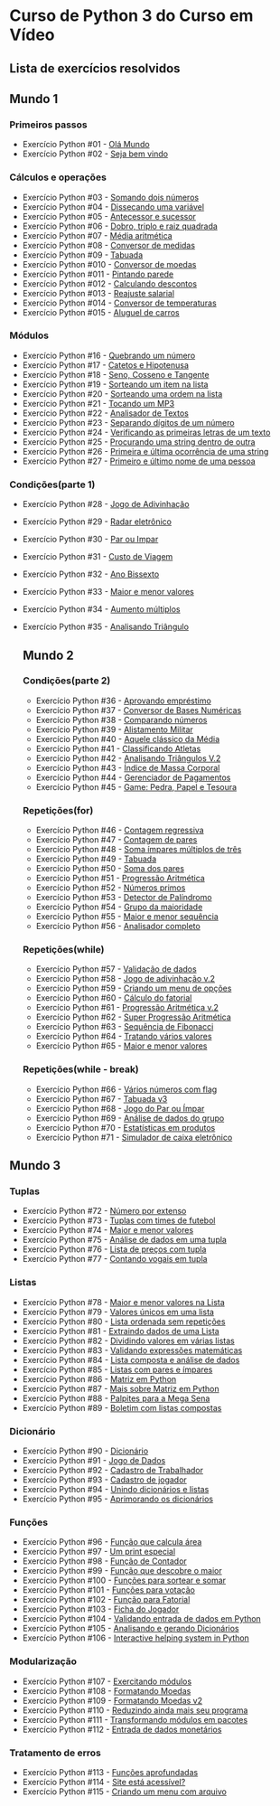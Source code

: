 # Curso de Python 3 do Curso em Vídeo

## Lista de exercícios resolvidos

## Mundo 1

### Primeiros passos

- Exercício Python #01 - [Olá Mundo](https://github.com/Wellingt0ndev/Exercicios_Curso_Python_Guanabara/blob/main/mundo_01/primeiros_passos_1_a_2/ex001.py)
- Exercício Python #02 - [Seja bem vindo](https://github.com/Wellingt0ndev/Exercicios_Curso_Python_Guanabara/blob/main/mundo_01/primeiros_passos_1_a_2/ex002.py)

### Cálculos e operações

- Exercício Python #03 - [Somando dois números](https://github.com/Wellingt0ndev/Exercicios_Curso_Python_Guanabara/blob/main/mundo_01/tratando_dados_3_a_15/003.py)
- Exercício Python #04 - [Dissecando uma variável](https://github.com/Wellingt0ndev/Exercicios_Curso_Python_Guanabara/blob/main/mundo_01/tratando_dados_3_a_15/004.py)
- Exercício Python #05 - [Antecessor e sucessor](https://github.com/Wellingt0ndev/Exercicios_Curso_Python_Guanabara/blob/main/mundo_01/tratando_dados_3_a_15/005.py)
- Exercício Python #06 - [Dobro, triplo e raiz quadrada](https://github.com/Wellingt0ndev/Exercicios_Curso_Python_Guanabara/blob/main/mundo_01/tratando_dados_3_a_15/006.py)
- Exercício Python #07 - [Média aritmética](https://github.com/Wellingt0ndev/Exercicios_Curso_Python_Guanabara/blob/main/mundo_01/tratando_dados_3_a_15/007.py)
- Exercício Python #08 - [Conversor de medidas](https://github.com/Wellingt0ndev/Exercicios_Curso_Python_Guanabara/blob/main/mundo_01/tratando_dados_3_a_15/008.py)
- Exercício Python #09 - [Tabuada](https://github.com/Wellingt0ndev/Exercicios_Curso_Python_Guanabara/blob/main/mundo_01/tratando_dados_3_a_15/009.py)
- Exercício Python #010 - [Conversor de moedas](https://github.com/Wellingt0ndev/Exercicios_Curso_Python_Guanabara/blob/main/mundo_01/tratando_dados_3_a_15/010.py)
- Exercício Python #011 - [Pintando parede](https://github.com/Wellingt0ndev/Exercicios_Curso_Python_Guanabara/blob/main/mundo_01/tratando_dados_3_a_15/011.py)
- Exercício Python #012 - [Calculando descontos](https://github.com/Wellingt0ndev/Exercicios_Curso_Python_Guanabara/blob/main/mundo_01/tratando_dados_3_a_15/012.py)
- Exercício Python #013 - [Reajuste salarial](https://github.com/Wellingt0ndev/Exercicios_Curso_Python_Guanabara/blob/main/mundo_01/tratando_dados_3_a_15/013.py)
- Exercício Python #014 - [Conversor de temperaturas](https://github.com/Wellingt0ndev/Exercicios_Curso_Python_Guanabara/blob/main/mundo_01/tratando_dados_3_a_15/014.py)
- Exercício Python #015 - [Aluguel de carros](https://github.com/Wellingt0ndev/Exercicios_Curso_Python_Guanabara/blob/main/mundo_01/tratando_dados_3_a_15/015.py)

### Módulos

- Exercício Python #16 - [Quebrando um número](https://github.com/Wellingt0ndev/Exercicios_Curso_Python_Guanabara/blob/main/mundo_01/usando_modulos_16_a_27/016.py)
- Exercício Python #17 - [Catetos e Hipotenusa](https://github.com/Wellingt0ndev/Exercicios_Curso_Python_Guanabara/blob/main/mundo_01/usando_modulos_16_a_27/017.py)
- Exercício Python #18 - [Seno, Cosseno e Tangente](https://github.com/Wellingt0ndev/Exercicios_Curso_Python_Guanabara/blob/main/mundo_01/usando_modulos_16_a_27/018.py)
- Exercício Python #19 - [Sorteando um item na lista](https://github.com/Wellingt0ndev/Exercicios_Curso_Python_Guanabara/blob/main/mundo_01/usando_modulos_16_a_27/019.py)
- Exercício Python #20 - [Sorteando uma ordem na lista](https://github.com/Wellingt0ndev/Exercicios_Curso_Python_Guanabara/blob/main/mundo_01/usando_modulos_16_a_27/020.py)
- Exercício Python #21 - [Tocando um MP3](https://github.com/Wellingt0ndev/Exercicios_Curso_Python_Guanabara/blob/main/mundo_01/usando_modulos_16_a_27/021.py)
- Exercício Python #22 - [Analisador de Textos](https://github.com/Wellingt0ndev/Exercicios_Curso_Python_Guanabara/blob/main/mundo_01/usando_modulos_16_a_27/022.py)
- Exercício Python #23 - [Separando dígitos de um número](https://github.com/Wellingt0ndev/Exercicios_Curso_Python_Guanabara/blob/main/mundo_01/usando_modulos_16_a_27/023.py)
- Exercício Python #24 - [Verificando as primeiras letras de um texto](https://github.com/Wellingt0ndev/Exercicios_Curso_Python_Guanabara/blob/main/mundo_01/usando_modulos_16_a_27/024.py)
- Exercício Python #25 - [Procurando uma string dentro de outra](https://github.com/Wellingt0ndev/Exercicios_Curso_Python_Guanabara/blob/main/mundo_01/usando_modulos_16_a_27/025.py)
- Exercício Python #26 - [Primeira e última ocorrência de uma string](https://github.com/Wellingt0ndev/Exercicios_Curso_Python_Guanabara/blob/main/mundo_01/usando_modulos_16_a_27/026.py)
- Exercício Python #27 - [Primeiro e último nome de uma pessoa](https://github.com/Wellingt0ndev/Exercicios_Curso_Python_Guanabara/blob/main/mundo_01/usando_modulos_16_a_27/027.py)

### Condições(parte 1)

- Exercício Python #28 - [Jogo de Adivinhação](https://github.com/Wellingt0ndev/Exercicios_Curso_Python_Guanabara/blob/main/mundo_01/condicoes_28_a_35/028.py)
- Exercício Python #29 - [Radar eletrônico](https://github.com/Wellingt0ndev/Exercicios_Curso_Python_Guanabara/blob/main/mundo_01/condicoes_28_a_35/029.py)
- Exercício Python #30 - [Par ou Impar](https://github.com/Wellingt0ndev/Exercicios_Curso_Python_Guanabara/blob/main/mundo_01/condicoes_28_a_35/030.py)
- Exercício Python #31 - [Custo de Viagem](https://github.com/Wellingt0ndev/Exercicios_Curso_Python_Guanabara/blob/main/mundo_01/condicoes_28_a_35/031.py)
- Exercício Python #32 - [Ano Bissexto](https://github.com/Wellingt0ndev/Exercicios_Curso_Python_Guanabara/blob/main/mundo_01/condicoes_28_a_35/032.py)
- Exercício Python #33 - [Maior e menor valores](https://github.com/Wellingt0ndev/Exercicios_Curso_Python_Guanabara/blob/main/mundo_01/condicoes_28_a_35/033.py)
- Exercício Python #34 - [Aumento múltiplos](https://github.com/Wellingt0ndev/Exercicios_Curso_Python_Guanabara/blob/main/mundo_01/condicoes_28_a_35/034.py)
- Exercício Python #35 - [Analisando Triângulo](https://github.com/Wellingt0ndev/Exercicios_Curso_Python_Guanabara/blob/main/mundo_01/condicoes_28_a_35/035.py)

  ## Mundo 2

  ### Condições(parte 2)

  - Exercício Python #36 - [Aprovando empréstimo](https://github.com/Wellingt0ndev/Exercicios_Curso_Python_Guanabara/blob/main/mundo_02/condicoes_36_a_45/036.py)
  - Exercício Python #37 - [Conversor de Bases Numéricas](https://github.com/Wellingt0ndev/Exercicios_Curso_Python_Guanabara/blob/main/mundo_02/condicoes_36_a_45/037.py)
  - Exercício Python #38 - [Comparando números](https://github.com/Wellingt0ndev/Exercicios_Curso_Python_Guanabara/blob/main/mundo_02/condicoes_36_a_45/038.py)
  - Exercício Python #39 - [Alistamento Militar](https://github.com/Wellingt0ndev/Exercicios_Curso_Python_Guanabara/blob/main/mundo_02/condicoes_36_a_45/039.py)
  - Exercício Python #40 - [Aquele clássico da Média](https://github.com/Wellingt0ndev/Exercicios_Curso_Python_Guanabara/blob/main/mundo_02/condicoes_36_a_45/040.py)
  - Exercício Python #41 - [Classificando Atletas](https://github.com/Wellingt0ndev/Exercicios_Curso_Python_Guanabara/blob/main/mundo_02/condicoes_36_a_45/041.py)
  - Exercício Python #42 - [Analisando Triângulos V.2](https://github.com/Wellingt0ndev/Exercicios_Curso_Python_Guanabara/blob/main/mundo_02/condicoes_36_a_45/042.py)
  - Exercício Python #43 - [Índice de Massa Corporal](https://github.com/Wellingt0ndev/Exercicios_Curso_Python_Guanabara/blob/main/mundo_02/condicoes_36_a_45/043.py)
  - Exercício Python #44 - [Gerenciador de Pagamentos](https://github.com/Wellingt0ndev/Exercicios_Curso_Python_Guanabara/blob/main/mundo_02/condicoes_36_a_45/044.py)
  - Exercício Python #45 - [Game: Pedra, Papel e Tesoura](https://github.com/Wellingt0ndev/Exercicios_Curso_Python_Guanabara/blob/main/mundo_02/condicoes_36_a_45/045.py)

  ### Repetições(for)

  - Exercício Python #46 - [Contagem regressiva](https://github.com/Wellingt0ndev/Exercicios_Curso_Python_Guanabara/blob/main/mundo_02/Repeticoes_46_a_56/046.py)
  - Exercício Python #47 - [Contagem de pares](https://github.com/Wellingt0ndev/Exercicios_Curso_Python_Guanabara/blob/main/mundo_02/Repeticoes_46_a_56/047.py)
  - Exercício Python #48 - [Soma ímpares múltiplos de três](https://github.com/Wellingt0ndev/Exercicios_Curso_Python_Guanabara/blob/main/mundo_02/Repeticoes_46_a_56/048.py)
  - Exercício Python #49 - [Tabuada](https://github.com/Wellingt0ndev/Exercicios_Curso_Python_Guanabara/blob/main/mundo_02/Repeticoes_46_a_56/049.py)
  - Exercício Python #50 - [Soma dos pares](https://github.com/Wellingt0ndev/Exercicios_Curso_Python_Guanabara/blob/main/mundo_02/Repeticoes_46_a_56/050.py)
  - Exercício Python #51 - [Progressão Aritmética](https://github.com/Wellingt0ndev/Exercicios_Curso_Python_Guanabara/blob/main/mundo_02/Repeticoes_46_a_56/051.py)
  - Exercício Python #52 - [Números primos](https://github.com/Wellingt0ndev/Exercicios_Curso_Python_Guanabara/blob/main/mundo_02/Repeticoes_46_a_56/052.py)
  - Exercício Python #53 - [Detector de Palíndromo](https://github.com/Wellingt0ndev/Exercicios_Curso_Python_Guanabara/blob/main/mundo_02/Repeticoes_46_a_56/053.py)
  - Exercício Python #54 - [Grupo da maioridade](https://github.com/Wellingt0ndev/Exercicios_Curso_Python_Guanabara/blob/main/mundo_02/Repeticoes_46_a_56/054.py)
  - Exercício Python #55 - [Maior e menor sequência](https://github.com/Wellingt0ndev/Exercicios_Curso_Python_Guanabara/blob/main/mundo_02/Repeticoes_46_a_56/055.py)
  - Exercício Python #56 - [Analisador completo](https://github.com/Wellingt0ndev/Exercicios_Curso_Python_Guanabara/blob/main/mundo_02/Repeticoes_46_a_56/056.py)
 
  ### Repetições(while)

  - Exercício Python #57 - [Validação de dados](https://github.com/Wellingt0ndev/Exercicios_Curso_Python_Guanabara/blob/main/mundo_02/repeticoes_57_a_71/057.py)
  - Exercício Python #58 - [Jogo de adivinhação v.2](https://github.com/Wellingt0ndev/Exercicios_Curso_Python_Guanabara/blob/main/mundo_02/repeticoes_57_a_71/058.py)
  - Exercício Python #59 - [Criando um menu de opções](https://github.com/Wellingt0ndev/Exercicios_Curso_Python_Guanabara/blob/main/mundo_02/repeticoes_57_a_71/059.py)
  - Exercício Python #60 - [Cálculo do fatorial](https://github.com/Wellingt0ndev/Exercicios_Curso_Python_Guanabara/blob/main/mundo_02/repeticoes_57_a_71/060.py)
  - Exercício Python #61 - [Progressão Aritmética v.2](https://github.com/Wellingt0ndev/Exercicios_Curso_Python_Guanabara/blob/main/mundo_02/repeticoes_57_a_71/061.py)
  - Exercício Python #62 - [Super Progressão Aritmética](https://github.com/Wellingt0ndev/Exercicios_Curso_Python_Guanabara/blob/main/mundo_02/repeticoes_57_a_71/062.py)
  - Exercício Python #63 - [Sequência de Fibonacci](https://github.com/Wellingt0ndev/Exercicios_Curso_Python_Guanabara/blob/main/mundo_02/repeticoes_57_a_71/063.py)
  - Exercício Python #64 - [Tratando vários valores](https://github.com/Wellingt0ndev/Exercicios_Curso_Python_Guanabara/blob/main/mundo_02/repeticoes_57_a_71/064.py)
  - Exercício Python #65 - [Maior e menor valores](https://github.com/Wellingt0ndev/Exercicios_Curso_Python_Guanabara/blob/main/mundo_02/repeticoes_57_a_71/065.py)
 
  ### Repetições(while - break)

  - Exercício Python #66 - [Vários números com flag](https://github.com/Wellingt0ndev/Exercicios_Curso_Python_Guanabara/blob/main/mundo_02/repeticoes_57_a_71/066.py)
  - Exercício Python #67 - [Tabuada v3](https://github.com/Wellingt0ndev/Exercicios_Curso_Python_Guanabara/blob/main/mundo_02/repeticoes_57_a_71/067.py)
  - Exercício Python #68 - [Jogo do Par ou Ímpar](https://github.com/Wellingt0ndev/Exercicios_Curso_Python_Guanabara/blob/main/mundo_02/repeticoes_57_a_71/068.py)
  - Exercício Python #69 - [Análise de dados do grupo](https://github.com/Wellingt0ndev/Exercicios_Curso_Python_Guanabara/blob/main/mundo_02/repeticoes_57_a_71/069.py)
  - Exercício Python #70 - [Estatísticas em produtos](https://github.com/Wellingt0ndev/Exercicios_Curso_Python_Guanabara/blob/main/mundo_02/repeticoes_57_a_71/070.py)
  - Exercício Python #71 - [Simulador de caixa eletrônico](https://github.com/Wellingt0ndev/Exercicios_Curso_Python_Guanabara/blob/main/mundo_02/repeticoes_57_a_71/071.py)
  
## Mundo 3

### Tuplas

- Exercício Python #72 - [Número por extenso](https://github.com/Wellingt0ndev/Exercicios_Curso_Python_Guanabara/blob/main/mundo_03/tuplas_72_a_77/072.py)
- Exercício Python #73 - [Tuplas com times de futebol](https://github.com/Wellingt0ndev/Exercicios_Curso_Python_Guanabara/blob/main/mundo_03/tuplas_72_a_77/073.py)
- Exercício Python #74 - [Maior e menor valores](https://github.com/Wellingt0ndev/Exercicios_Curso_Python_Guanabara/blob/main/mundo_03/tuplas_72_a_77/074.py)
- Exercício Python #75 - [Análise de dados em uma tupla](https://github.com/Wellingt0ndev/Exercicios_Curso_Python_Guanabara/blob/main/mundo_03/tuplas_72_a_77/075.py)
- Exercício Python #76 - [Lista de preços com tupla](https://github.com/Wellingt0ndev/Exercicios_Curso_Python_Guanabara/blob/main/mundo_03/tuplas_72_a_77/076.py)
- Exercício Python #77 - [Contando vogais em tupla](https://github.com/Wellingt0ndev/Exercicios_Curso_Python_Guanabara/blob/main/mundo_03/tuplas_72_a_77/077.py)

### Listas

- Exercício Python #78 - [Maior e menor valores na Lista](https://github.com/Wellingt0ndev/Exercicios_Curso_Python_Guanabara/blob/main/mundo_03/listas_78_a_89/078.py)
- Exercício Python #79 - [Valores únicos em uma lista](https://github.com/Wellingt0ndev/Exercicios_Curso_Python_Guanabara/blob/main/mundo_03/listas_78_a_89/079.py)
- Exercício Python #80 - [Lista ordenada sem repetições](https://github.com/Wellingt0ndev/Exercicios_Curso_Python_Guanabara/blob/main/mundo_03/listas_78_a_89/080.py)
- Exercício Python #81 - [Extraindo dados de uma Lista](https://github.com/Wellingt0ndev/Exercicios_Curso_Python_Guanabara/blob/main/mundo_03/listas_78_a_89/081.py)
- Exercício Python #82 - [Dividindo valores em várias listas](https://github.com/Wellingt0ndev/Exercicios_Curso_Python_Guanabara/blob/main/mundo_03/listas_78_a_89/082.py)
- Exercício Python #83 - [Validando expressões matemáticas](https://github.com/Wellingt0ndev/Exercicios_Curso_Python_Guanabara/blob/main/mundo_03/listas_78_a_89/083.py)
- Exercício Python #84 - [Lista composta e análise de dados](https://github.com/Wellingt0ndev/Exercicios_Curso_Python_Guanabara/blob/main/mundo_03/listas_78_a_89/084.py)
- Exercício Python #85 - [Listas com pares e ímpares](https://github.com/Wellingt0ndev/Exercicios_Curso_Python_Guanabara/blob/main/mundo_03/listas_78_a_89/085.py)
- Exercício Python #86 - [Matriz em Python](https://github.com/Wellingt0ndev/Exercicios_Curso_Python_Guanabara/blob/main/mundo_03/listas_78_a_89/086.py)
- Exercício Python #87 - [Mais sobre Matriz em Python](https://github.com/Wellingt0ndev/Exercicios_Curso_Python_Guanabara/blob/main/mundo_03/listas_78_a_89/087.py)
- Exercício Python #88 - [Palpites para a Mega Sena](https://github.com/Wellingt0ndev/Exercicios_Curso_Python_Guanabara/blob/main/mundo_03/listas_78_a_89/088.py)
- Exercício Python #89 - [Boletim com listas compostas](https://github.com/Wellingt0ndev/Exercicios_Curso_Python_Guanabara/blob/main/mundo_03/listas_78_a_89/089.py)

### Dicionário

- Exercício Python #90 - [Dicionário](https://github.com/Wellingt0ndev/Exercicios_Curso_Python_Guanabara/blob/main/mundo_03/dicionarios_90_a_95/090.py)
- Exercício Python #91 - [Jogo de Dados](https://github.com/Wellingt0ndev/Exercicios_Curso_Python_Guanabara/blob/main/mundo_03/dicionarios_90_a_95/091.py)
- Exercício Python #92 - [Cadastro de Trabalhador](https://github.com/Wellingt0ndev/Exercicios_Curso_Python_Guanabara/blob/main/mundo_03/dicionarios_90_a_95/092.py)
- Exercício Python #93 - [Cadastro de jogador](https://github.com/Wellingt0ndev/Exercicios_Curso_Python_Guanabara/blob/main/mundo_03/dicionarios_90_a_95/093.py)
- Exercício Python #94 - [Unindo dicionários e listas](https://github.com/Wellingt0ndev/Exercicios_Curso_Python_Guanabara/blob/main/mundo_03/dicionarios_90_a_95/094.py)
- Exercício Python #95 - [Aprimorando os dicionários](https://github.com/Wellingt0ndev/Exercicios_Curso_Python_Guanabara/blob/main/mundo_03/dicionarios_90_a_95/095.py)

### Funções

- Exercício Python #96 - [Função que calcula área](https://github.com/Wellingt0ndev/Exercicios_Curso_Python_Guanabara/blob/main/mundo_03/funcoes_96_a_106/096.py)
- Exercício Python #97 - [Um print especial](https://github.com/Wellingt0ndev/Exercicios_Curso_Python_Guanabara/blob/main/mundo_03/funcoes_96_a_106/097.py)
- Exercício Python #98 - [Função de Contador](https://github.com/Wellingt0ndev/Exercicios_Curso_Python_Guanabara/blob/main/mundo_03/funcoes_96_a_106/098.py)
- Exercício Python #99 - [Função que descobre o maior](https://github.com/Wellingt0ndev/Exercicios_Curso_Python_Guanabara/blob/main/mundo_03/funcoes_96_a_106/099.py)
- Exercício Python #100 - [Funções para sortear e somar](https://github.com/Wellingt0ndev/Exercicios_Curso_Python_Guanabara/blob/main/mundo_03/funcoes_96_a_106/100.py)
- Exercício Python #101 - [Funções para votação](https://github.com/Wellingt0ndev/Exercicios_Curso_Python_Guanabara/blob/main/mundo_03/funcoes_96_a_106/101.py)
- Exercício Python #102 - [Função para Fatorial](https://github.com/Wellingt0ndev/Exercicios_Curso_Python_Guanabara/blob/main/mundo_03/funcoes_96_a_106/102.py)  
- Exercício Python #103 - [Ficha do Jogador](https://github.com/Wellingt0ndev/Exercicios_Curso_Python_Guanabara/blob/main/mundo_03/funcoes_96_a_106/103.py)
- Exercício Python #104 - [Validando entrada de dados em Python](https://github.com/Wellingt0ndev/Exercicios_Curso_Python_Guanabara/blob/main/mundo_03/funcoes_96_a_106/104.py)
- Exercício Python #105 - [Analisando e gerando Dicionários](https://github.com/Wellingt0ndev/Exercicios_Curso_Python_Guanabara/blob/main/mundo_03/funcoes_96_a_106/105.py)
- Exercício Python #106 - [Interactive helping system in Python](https://github.com/Wellingt0ndev/Exercicios_Curso_Python_Guanabara/blob/main/mundo_03/funcoes_96_a_106/106.py)

### Modularização

- Exercício Python #107 - [Exercitando módulos](https://github.com/Wellingt0ndev/Exercicios_Curso_Python_Guanabara/tree/main/mundo_03/modulos_107_a_112/107)
- Exercício Python #108 - [Formatando Moedas](https://github.com/Wellingt0ndev/Exercicios_Curso_Python_Guanabara/tree/main/mundo_03/modulos_107_a_112/108)
- Exercício Python #109 - [Formatando Moedas v2](https://github.com/Wellingt0ndev/Exercicios_Curso_Python_Guanabara/tree/main/mundo_03/modulos_107_a_112/109)
- Exercício Python #110 - [Reduzindo ainda mais seu programa](https://github.com/Wellingt0ndev/Exercicios_Curso_Python_Guanabara/tree/main/mundo_03/modulos_107_a_112/110)
- Exercício Python #111 - [Transformando módulos em pacotes](https://github.com/Wellingt0ndev/Exercicios_Curso_Python_Guanabara/tree/main/mundo_03/modulos_107_a_112/111)
- Exercício Python #112 - [Entrada de dados monetários](https://github.com/Wellingt0ndev/Exercicios_Curso_Python_Guanabara/tree/main/mundo_03/modulos_107_a_112/112)

### Tratamento de erros

- Exercício Python #113 - [Funções aprofundadas](https://github.com/Wellingt0ndev/Exercicios_Curso_Python_Guanabara/blob/main/mundo_03/erros_113_a_115/113.py)
- Exercício Python #114 - [Site está acessível?](https://github.com/Wellingt0ndev/Exercicios_Curso_Python_Guanabara/blob/main/mundo_03/erros_113_a_115/114.py)
- Exercício Python #115 - [Criando um menu com arquivo](https://github.com/Wellingt0ndev/Exercicios_Curso_Python_Guanabara/tree/main/mundo_03/erros_113_a_115/ex115)


  
